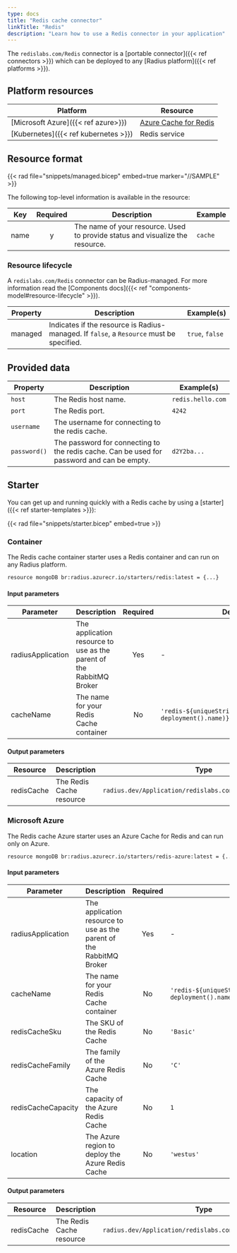 ```yaml
---
type: docs
title: "Redis cache connector"
linkTitle: "Redis"
description: "Learn how to use a Redis connector in your application"
---
```


The `redislabs.com/Redis` connector is a [portable connector]({{< ref connectors >}}) which can be deployed to any [Radius platform]({{< ref platforms >}}).

## Platform resources

| Platform | Resource |
|----------|----------|
| [Microsoft Azure]({{< ref azure>}}) | [Azure Cache for Redis](https://docs.microsoft.com/en-us/azure/azure-cache-for-redis/cache-overview)
| [Kubernetes]({{< ref kubernetes >}}) | Redis service

## Resource format

{{< rad file="snippets/managed.bicep" embed=true marker="//SAMPLE" >}}

The following top-level information is available in the resource:

| Key  | Required | Description | Example |
|------|:--------:|-------------|---------|
| name | y | The name of your resource. Used to provide status and visualize the resource. | `cache`

### Resource lifecycle

A `redislabs.com/Redis` connector can be Radius-managed. For more information read the [Components docs]({{< ref "components-model#resource-lifecycle" >}}).

| Property | Description | Example(s) |
|----------|-------------|---------|
| managed | Indicates if the resource is Radius-managed. If `false`, a `Resource` must be specified. | `true`, `false`

## Provided data

| Property | Description | Example(s) |
|----------|-------------|------------|
| `host`  | The Redis host name. | `redis.hello.com`
| `port` | The Redis port. | `4242`
| `username` | The username for connecting to the redis cache. |
| `password()` | The password for connecting to the redis cache. Can be used for password and can be empty. | `d2Y2ba...`

## Starter

You can get up and running quickly with a Redis cache by using a [starter]({{< ref starter-templates >}}):

{{< rad file="snippets/starter.bicep" embed=true >}}

### Container

The Redis cache container starter uses a Redis container and can run on any Radius platform.

```sh
resource mongoDB br:radius.azurecr.io/starters/redis:latest = {...}
```

#### Input parameters

| Parameter | Description | Required | Default |
|-----------|-------------|:--------:|---------|
| radiusApplication | The application resource to use as the parent of the RabbitMQ Broker | Yes | - |
| cacheName | The name for your Redis Cache container | No | `'redis-${uniqueString(resourceGroup().id, deployment().name)}'` |

#### Output parameters

| Resource | Description | Type |
|----------|-------------|------|
| redisCache | The Redis Cache resource | `radius.dev/Application/redislabs.com.RedisCache@v1alpha3` |

### Microsoft Azure

The Redis cache Azure starter uses an Azure Cache for Redis and can run only on Azure.

```sh
resource mongoDB br:radius.azurecr.io/starters/redis-azure:latest = {...}
```

#### Input parameters

| Parameter | Description | Required | Default |
|-----------|-------------|:--------:|---------|
| radiusApplication | The application resource to use as the parent of the RabbitMQ Broker | Yes | - |
| cacheName | The name for your Redis Cache container | No | `'redis-${uniqueString(resourceGroup().id, deployment().name)}'` |
| redisCacheSku | The SKU of the Redis Cache | No | `'Basic'` |
| redisCacheFamily | The family of the Azure Redis Cache | No | `'C'` |
| redisCacheCapacity | The capacity of the Azure Redis Cache | No | `1` |
| location | The Azure region to deploy the Azure Redis Cache | No | `'westus'` |

#### Output parameters

| Resource | Description | Type |
|----------|-------------|------|
| redisCache | The Redis Cache resource | `radius.dev/Application/redislabs.com.RedisCache@v1alpha3` |
